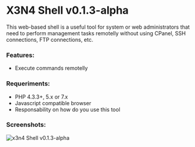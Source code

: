 # X3N4 Shell v0.1.3-alpha
This web-based shell is a useful tool for system or web administrators that need to perform management tasks remotelly without using CPanel, SSH connections, FTP connections, etc.

### Features:
* Execute commands remotelly

### Requeriments:
* PHP 4.3.3+, 5.x or 7.x
* Javascript compatible browser
* Responsability on how do you use this tool

### Screenshots:
![x3n4 Shell v0.1.3-alpha](http://i1174.photobucket.com/albums/r608/jorge-matricali/Captura%20de%20pantalla%202017-06-20%20a%20las%2021.44.09_zpsm9dq4luq.png)
